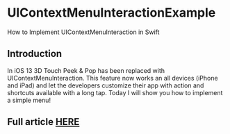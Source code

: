 # UIContextMenuInteractionExample
How to Implement UIContextMenuInteraction in Swift

## Introduction
In iOS 13 3D Touch Peek & Pop has been replaced with UIContextMenuInteraction. This feature now works an all devices (iPhone and iPad) and let the developers customize their app with action and shortcuts available with a long tap. Today I will show you how to implement a simple menu!

## Full article [HERE](https://medium.com/better-programming/how-to-implement-uicontextmenuinteraction-in-swift-b4508a0f2917)
